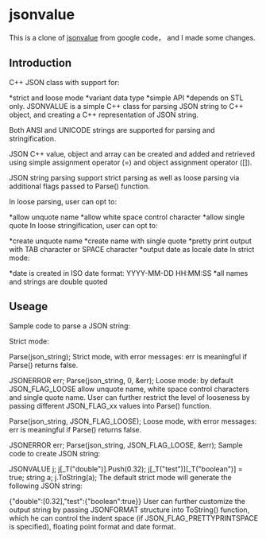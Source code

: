 # jsonvalue

This is a clone of [jsonvalue](https://code.google.com/p/jsonvalue/)  from google code，
and I made some changes.

## Introduction

C++ JSON class with support for:

*strict and loose mode
*variant data type
*simple API
*depends on STL only.
JSONVALUE is a simple C++ class for parsing JSON string to C++ object, and creating a C++ representation of JSON string.

Both ANSI and UNICODE strings are supported for parsing and stringification.

JSON C++ value, object and array can be created and added and retrieved using simple assignment operator (=) and object assignment operator ([]).

JSON string parsing support strict parsing as well as loose parsing via additional flags passed to Parse() function.

In loose parsing, user can opt to:

*allow unquote name
*allow white space control character
*allow single quote
In loose stringification, user can opt to:

*create unquote name
*create name with single quote
*pretty print output with TAB character or SPACE character
*output date as locale date
In strict mode:

*date is created in ISO date format: YYYY-MM-DD HH:MM:SS
*all names and strings are double quoted

## Useage
Sample code to parse a JSON string:

Strict mode:

  Parse(json_string);
Strict mode, with error messages: err is meaningful if Parse() returns false.

  JSONERROR err;
  Parse(json_string, 0, &err);
Loose mode: by default JSON_FLAG_LOOSE allow unquote name, white space control characters and single quote name. User can further restrict the level of looseness by passing different JSON_FLAG_xx values into Parse() function.

  Parse(json_string, JSON_FLAG_LOOSE);
Loose mode, with error messages: err is meaningful if Parse() returns false.

  JSONERROR err;
  Parse(json_string, JSON_FLAG_LOOSE, &err);
Sample code to create JSON string:

  JSONVALUE j;
  j[_T("double")].Push(0.32);
  j[_T("test")][_T("boolean")] = true;
  string a;
  j.ToString(a);
The default strict mode will generate the following JSON string:

  {"double":[0.32],"test":{"boolean":true}}
User can further customize the output string by passing JSONFORMAT structure into ToString() function, which he can control the indent space (if JSON_FLAG_PRETTYPRINTSPACE is specified), floating point format and date format.